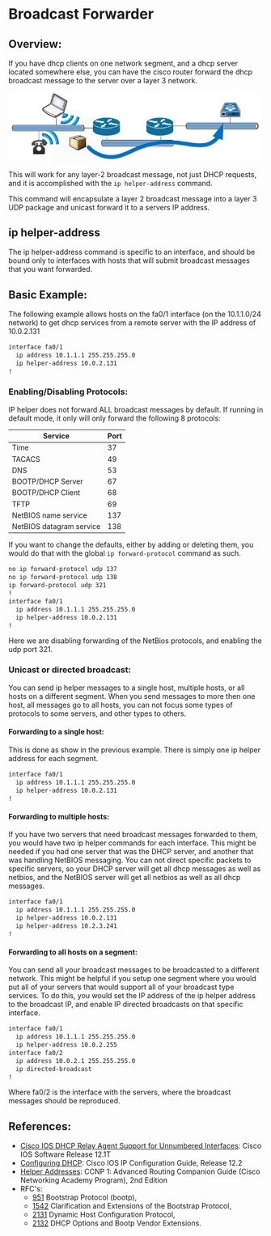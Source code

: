 # Broadcast Forwarder

## Overview:
If you have dhcp clients on one network segment, and a dhcp server located somewhere else, you can have the cisco router forward the dhcp broadcast message to the server over a layer 3 network.

<img src="img/bf01.png" width="500" alt=""> 

This will work for any layer-2 broadcast message, not just DHCP requests, and it is accomplished with the `ip helper-address` command.

This command will encapsulate a layer 2 broadcast message into a layer 3 UDP package and unicast forward it to a servers IP address. 

## ip helper-address
The ip helper-address command is specific to an interface, and should be bound only to interfaces with hosts that will submit broadcast messages that you want forwarded. 

## Basic Example:
The following example allows hosts on the fa0/1 interface (on the 10.1.1.0/24 network) to get dhcp services from a remote server with the IP address of 10.0.2.131

```
interface fa0/1
  ip address 10.1.1.1 255.255.255.0
  ip helper-address 10.0.2.131
!
```

### Enabling/Disabling Protocols:
IP helper does not forward ALL broadcast messages by default.  If running in default mode, it only will only forward the following 8 protocols:

Service                     | Port
----------------------------|------
Time                        | 37
TACACS                      | 49
DNS                         | 53
BOOTP/DHCP Server           | 67
BOOTP/DHCP Client           | 68
TFTP                        | 69
NetBIOS name service        | 137
NetBIOS datagram service    | 138


If you want to change the defaults, either by adding or deleting them, you would do that with the global `ip forward-protocol` command as such.

```
no ip forward-protocol udp 137
no ip forward-protocol udp 138
ip forward-protocol udp 321
!
interface fa0/1
  ip address 10.1.1.1 255.255.255.0
  ip helper-address 10.0.2.131
!
```

Here we are disabling forwarding of the NetBios protocols, and enabling the udp  port 321.

### Unicast or directed broadcast:
You can send ip helper messages to a single host, multiple hosts, or all hosts on a different segment.  When you send messages to more then one host, all messages go to all hosts, you can not focus some types of protocols to some servers, and other types to others.

#### Forwarding to a single host:

This is done as show in the previous example.  There is simply one ip helper address for each segment. 

```
interface fa0/1
  ip address 10.1.1.1 255.255.255.0
  ip helper-address 10.0.2.131
!
```

#### Forwarding to multiple hosts:

If you have two servers that need broadcast messages forwarded to them, you would have two ip helper commands for each interface.  This might be needed if you had one server that was the DHCP server, and another that was handling NetBIOS messaging.  You can not direct specific packets to specific servers, so your DHCP server will get all dhcp messages as well as netbios, and the NetBIOS server will get all netbios as well as all dhcp messages. 

```
interface fa0/1
  ip address 10.1.1.1 255.255.255.0
  ip helper-address 10.0.2.131
  ip helper-address 10.2.3.241
!
```

#### Forwarding to all hosts on a segment:

You can send all your broadcast messages to be broadcasted to a different network.  This might be helpful if you setup one segment where you would put all of your servers that would support all of your broadcast type services.  To do this, you would set the IP address of the ip helper address to the broadcast IP, and enable IP directed broadcasts on that specific interface. 

```
interface fa0/1
  ip address 10.1.1.1 255.255.255.0
  ip helper-address 10.0.2.255
interface fa0/2
  ip address 10.0.2.1 255.255.255.0
  ip directed-broadcast
!
```

Where fa0/2 is the interface with the servers, where the broadcast messages should be reproduced.

## References:
- [Cisco IOS DHCP Relay Agent Support for Unnumbered Interfaces](http://www.cisco.com/en/US/docs/ios/12_1t/12_1t2/feature/guide/dt_dhcpu.html): Cisco IOS Software Release 12.1T
- [Configuring DHCP](http://www.cisco.com/en/US/docs/ios/12_2/ip/configuration/guide/1cfdhcp.html#wp1010278): Cisco IOS IP Configuration Guide, Release 12.2
- [Helper Addresses](http://www.ciscopress.com/articles/article.asp?p=330807&seqNum=9): CCNP 1: Advanced Routing Companion Guide (Cisco Networking Academy Program), 2nd Edition
- RFC's: 
  - [951](http://tools.ietf.org/html/rfc951) Bootstrap Protocol (bootp), 
  - [1542](http://tools.ietf.org/html/rfc1542) Clarification and Extensions of the Bootstrap Protocol, 
  - [2131](http://tools.ietf.org/html/rfc2131) Dynamic Host Configuration Protocol, 
  - [2132](http://tools.ietf.org/html/rfc2132) DHCP Options and Bootp Vendor Extensions. 